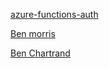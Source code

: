 [azure-functions-auth](https://www.npmjs.com/package/azure-functions-auth)

[Ben morris](https://www.ben-morris.com/custom-token-authentication-in-azure-functions-using-bindings/)

[Ben Chartrand](https://liftcodeplay.com/2017/11/25/validating-auth0-jwt-tokens-in-azure-functions-aka-how-to-use-auth0-with-azure-functions/)